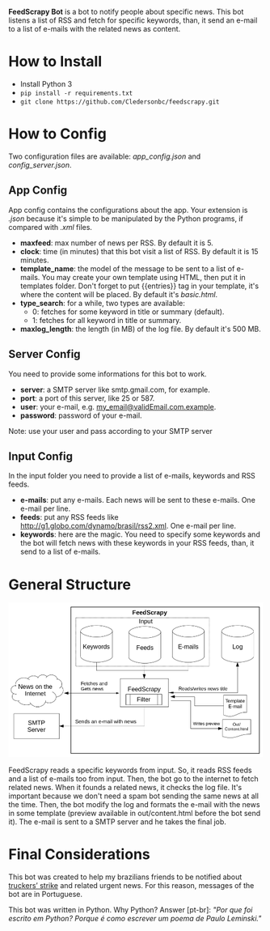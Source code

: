 **FeedScrapy Bot** is a bot to notify people about specific news. This bot listens a list of RSS and fetch for specific keywords, than, it send an e-mail to a list of e-mails with the related news as content.

# How to Install
* Install Python 3
* `pip install -r requirements.txt`
* `git clone https://github.com/Cledersonbc/feedscrapy.git`

# How to Config
Two configuration files are available: *app_config.json* and *config_server.json*.

## App Config
App config contains the configurations about the app. Your extension is *.json* because it's simple to be manipulated by the Python programs, if compared with *.xml* files.

* **maxfeed**: max number of news per RSS. By default it is 5.
* **clock**: time (in minutes) that this bot visit a list of RSS. By default it is 15 minutes.
* **template_name**: the model of the message to be sent to a list of e-mails. You may create your own template using HTML, then put it in templates folder. Don't forget to put {{entries}} tag in your template, it's where the content will be placed. By default it's *basic.html*.
* **type_search**: for a while, two types are available:
  * 0: fetches for some keyword in title or summary (default).
  * 1: fetches for all keyword in title or summary.
* **maxlog_length**: the length (in MB) of the log file. By default it's 500 MB.

## Server Config
You need to provide some informations for this bot to work.

* **server**: a SMTP server like smtp.gmail.com, for example.
* **port**: a port of this server, like 25 or 587.
* **user**: your e-mail, e.g. my_email@validEmail.com.example.
* **password**: password of your e-mail.

Note: use your user and pass according to your SMTP server

## Input Config
In the input folder you need to provide a list of e-mails, keywords and RSS feeds.
* **e-mails**: put any e-mails. Each news will be sent to these e-mails. One e-mail per line.
* **feeds**: put any RSS feeds like <http://g1.globo.com/dynamo/brasil/rss2.xml>. One e-mail per line.
* **keywords**: here are the magic. You need to specify some keywords and the bot will fetch news with these keywords in your RSS feeds, than, it send to a list of e-mails.

# General Structure
<p align="center">
	<img src="imgs/feedscrapy-bot-structure.png">
</p>

FeedScrapy reads a specific keywords from input. So, it reads RSS feeds and a list of e-mails too from input. Then, the bot go to the internet to fetch related news.
When it founds a related news, it checks the log file. It's important because we don't need a spam bot sending the same news at all the time. Then, the bot modify the log and formats the e-mail with the news in some template (preview available in out/content.html before the bot send it). The e-mail is sent to a SMTP server and he takes the final job.

# Final Considerations
This bot was created to help my brazilians friends to be notified about [truckers’ strike](https://www.washingtonpost.com/world/the_americas/in-brazil-a-truckers-strike-brings-latin-americas-largest-economy-to-a-halt/2018/05/25/fe3f06e6-6026-11e8-b656-236c6214ef01_story.html) and related urgent news. For this reason, messages of the bot are in Portuguese.

This bot was written in Python. Why Python? Answer [pt-br]: *"Por que foi escrito em Python? Porque é como escrever um poema de Paulo Leminski."*
